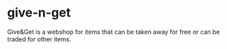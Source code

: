 # give-n-get
Give&amp;Get is a webshop for items that can be taken away for free or can be traded for other items.

